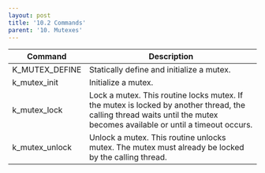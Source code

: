 ```yaml
---
layout: post
title: '10.2 Commands'
parent: '10. Mutexes'
---
```


| Command        | Description                                                                                                                                                             |
| -------------- | ----------------------------------------------------------------------------------------------------------------------------------------------------------------------- |
| K_MUTEX_DEFINE | Statically define and initialize a mutex.                                                                                                                               |
| k_mutex_init   | Initialize a mutex.                                                                                                                                                     |
| k_mutex_lock   | Lock a mutex. This routine locks mutex. If the mutex is locked by another thread, the calling thread waits until the mutex becomes available or until a timeout occurs. |
| k_mutex_unlock | Unlock a mutex. This routine unlocks mutex. The mutex must already be locked by the calling thread.                                                                     |
